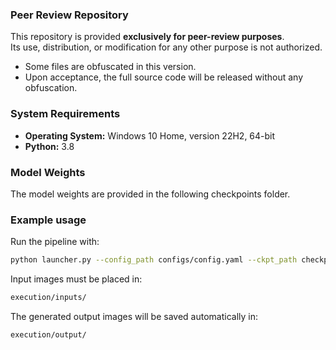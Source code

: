 
###  Peer Review Repository

This repository is provided **exclusively for peer-review purposes**.  
Its use, distribution, or modification for any other purpose is not authorized.  

- Some files are obfuscated in this version.  
- Upon acceptance, the full source code will be released without any obfuscation.  

###  System Requirements

- **Operating System:** Windows 10 Home, version 22H2, 64-bit  
- **Python:** 3.8  

###  Model Weights

The model weights are provided in the following checkpoints folder.


### Example usage

Run the pipeline with:

```bash
python launcher.py --config_path configs/config.yaml --ckpt_path checkpoints/model.ckpt --input_size 320 --n_slides_generated 2 --ddim_steps 200 --ddim_eta 1.0
```

Input images must be placed in:

```bash
execution/inputs/
```
The generated output images will be saved automatically in:

```bash
execution/output/
```

